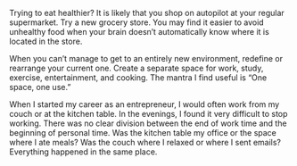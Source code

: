 Trying to eat healthier? It is likely that you shop on autopilot at
your regular supermarket. Try a new grocery store. You may find it
easier to avoid unhealthy food when your brain doesn’t automatically
know where it is located in the store.

When you can’t manage to get to an entirely new environment,
redefine or rearrange your current one. Create a separate space for
work, study, exercise, entertainment, and cooking. The mantra I find
useful is “One space, one use.”

When I started my career as an entrepreneur, I would often work
from my couch or at the kitchen table. In the evenings, I found it very
difficult to stop working. There was no clear division between the end
of work time and the beginning of personal time. Was the kitchen table
my office or the space where I ate meals? Was the couch where I
relaxed or where I sent emails? Everything happened in the same
place.